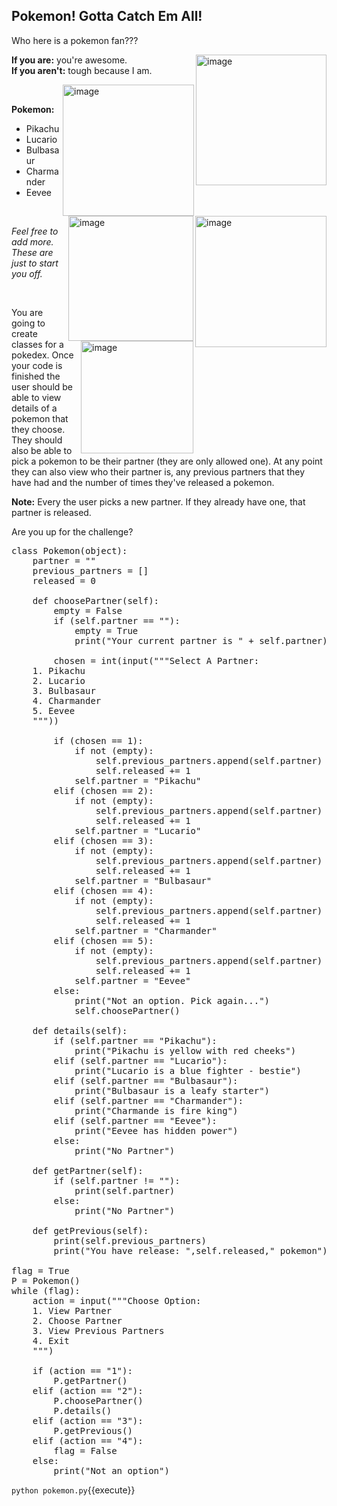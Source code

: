 ## Pokemon! Gotta Catch Em All!
Who here is a pokemon fan???

<img width="209" align = "right" alt="image" src="https://user-images.githubusercontent.com/60058170/158644283-b76d6cbf-fd34-4768-b1ef-c6753355936b.png">

**If you are:** you're awesome. <br>
**If you aren't:** tough because I am.

<img width="210" align = "right" alt="image" src="https://user-images.githubusercontent.com/60058170/158645120-488f50c3-3d06-477c-a1e5-a30b9e2aaf50.png">
<img width="210" align = "right" alt="image" src="https://user-images.githubusercontent.com/60058170/158645318-0e381115-ac28-4ebb-a433-1b5cbd7480fc.png">

<br>

**Pokemon:**
<ul>
  <li>Pikachu</li>
  <li>Lucario</li>
  <li>Bulbasaur</li>
  <li>Charmander</li>
  <li>Eevee</li>
</ul>

<img width="200" align = "right" alt="image" src="https://user-images.githubusercontent.com/60058170/158645552-288a5ca1-8339-40f2-aef9-4e66cb812903.png">

<br>

_Feel free to add more. These are just to start you off._

<img width="180" align = "right" alt="image" src="https://user-images.githubusercontent.com/60058170/158644727-08e26840-b106-4238-9ca2-de1d643876be.png">

<br>

You are going to create classes for a pokedex. Once your code is finished the user should be able to view details of a pokemon that they choose. They should also be able to pick a pokemon to be their partner (they are only allowed one). At any point they can also view who their partner is, any previous partners that they have had and the number of times they've released a pokemon.

**Note:** Every the user picks a new partner. If they already have one, that partner is released.

Are you up for the challenge?

<pre class="file" data-filename="pokemon.py" data-target="replace">
class Pokemon(object):
    partner = ""
    previous_partners = []
    released = 0
    
    def choosePartner(self):
        empty = False
        if (self.partner == ""):
            empty = True
            print("Your current partner is " + self.partner)
        
        chosen = int(input("""Select A Partner:
    1. Pikachu
    2. Lucario
    3. Bulbasaur
    4. Charmander
    5. Eevee
    """))
        
        if (chosen == 1):
            if not (empty):
                self.previous_partners.append(self.partner)
                self.released += 1
            self.partner = "Pikachu"
        elif (chosen == 2):
            if not (empty):
                self.previous_partners.append(self.partner)
                self.released += 1
            self.partner = "Lucario"
        elif (chosen == 3):
            if not (empty):
                self.previous_partners.append(self.partner)
                self.released += 1
            self.partner = "Bulbasaur"
        elif (chosen == 4):
            if not (empty):
                self.previous_partners.append(self.partner)
                self.released += 1
            self.partner = "Charmander"
        elif (chosen == 5):
            if not (empty):
                self.previous_partners.append(self.partner)
                self.released += 1
            self.partner = "Eevee"
        else:
            print("Not an option. Pick again...")
            self.choosePartner()
    
    def details(self):
        if (self.partner == "Pikachu"):
            print("Pikachu is yellow with red cheeks")
        elif (self.partner == "Lucario"):
            print("Lucario is a blue fighter - bestie")
        elif (self.partner == "Bulbasaur"):
            print("Bulbasaur is a leafy starter")
        elif (self.partner == "Charmander"):
            print("Charmande is fire king")
        elif (self.partner == "Eevee"):
            print("Eevee has hidden power")
        else:
            print("No Partner")
            
    def getPartner(self):
        if (self.partner != ""):
            print(self.partner)
        else:
            print("No Partner")

    def getPrevious(self):
        print(self.previous_partners)
        print("You have release: ",self.released," pokemon")

flag = True
P = Pokemon()
while (flag):
    action = input("""Choose Option:
    1. View Partner
    2. Choose Partner
    3. View Previous Partners
    4. Exit
    """)

    if (action == "1"):
        P.getPartner()
    elif (action == "2"):
        P.choosePartner()
        P.details()
    elif (action == "3"):
        P.getPrevious()
    elif (action == "4"):
        flag = False
    else:
        print("Not an option")
</pre>

`python pokemon.py`{{execute}}

